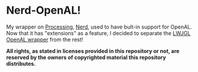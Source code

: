 # Nerd-OpenAL!
My wrapper on [Processing](https://processing.org), [Nerd](https://github.com/Brahvim/TheNerdProject), used to have bult-in support for OpenAL.
Now that it has "extensions" as a feature, I decided to separate the [LWJGL OpenAL wrapper](https://github.com/Brahvim/LWJGL-OpenAL-Wrapper) from the rest!

**All rights, as stated in licenses provided in this repository or not, are reserved by the owners of copyrighted material this repository distributes.**
